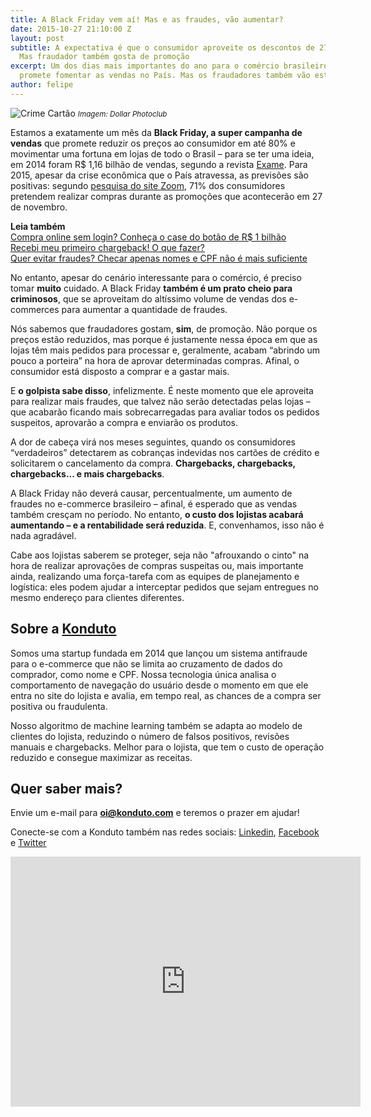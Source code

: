 ```yaml
---
title: A Black Friday vem aí! Mas e as fraudes, vão aumentar?
date: 2015-10-27 21:10:00 Z
layout: post
subtitle: A expectativa é que o consumidor aproveite os descontos de 27 de novembro.
  Mas fraudador também gosta de promoção
excerpt: Um dos dias mais importantes do ano para o comércio brasileiro, a Black Friday
  promete fomentar as vendas no País. Mas os fraudadores também vão estar de olho...
author: felipe
---
```


![Crime Cartão](/images/151027-black-friday.jpg)
<small>*Imagem: Dollar Photoclub*</small>

Estamos a exatamente um mês da **Black Friday, a super campanha de vendas** que promete reduzir os preços ao consumidor em até 80% e movimentar uma fortuna em lojas de todo o Brasil – para se ter uma ideia, em 2014 foram R$ 1,16 bilhão de vendas, segundo a revista [Exame](http://exame.abril.com.br/negocios/noticias/varejo-on-line-vendeu-r-1-16-bilhoes-na-black-friday). Para 2015, apesar da crise econômica que o País atravessa, as previsões são positivas: segundo [pesquisa do site Zoom](http://www.gironews.com/varejo-digital/black-friday-34341/), 71% dos consumidores pretendem realizar compras durante as promoções que acontecerão em 27 de novembro. 

**Leia também**  
[Compra online sem login? Conheça o case do botão de R$ 1 bilhão](https://blog.konduto.com/pt/2015/01/tinha-uma-senha-no-meio-do-caminho?utm_source=konduto&utm_medium=blog&utm_campaign=conteudo)  
[Recebi meu primeiro chargeback! O que fazer?](https://blog.konduto.com/pt/2014/09/o-que-fazer-quando-recebe-o-primeiro-chargeback?utm_source=konduto&utm_medium=blog&utm_campaign=conteudo)  
[Quer evitar fraudes? Checar apenas nomes e CPF não é mais suficiente](https://blog.konduto.com/pt/2014/10/porque-checar-apenas-nome-e-cpf-ja-nao-e-suficiente-na-analise-manual?utm_source=konduto&utm_medium=blog&utm_campaign=conteudo)  

No entanto, apesar do cenário interessante para o comércio, é preciso tomar **muito** cuidado. A Black Friday **também é um prato cheio para criminosos**, que se aproveitam do altíssimo volume de vendas dos e-commerces para aumentar a quantidade de fraudes. 

Nós sabemos que fraudadores gostam, **sim**, de promoção. Não porque os preços estão reduzidos, mas porque é justamente nessa época em que as lojas têm mais pedidos para processar e, geralmente, acabam “abrindo um pouco a porteira” na hora de aprovar determinadas compras. Afinal, o consumidor está disposto a comprar e a gastar mais. 

E **o golpista sabe disso**, infelizmente. É neste momento que ele aproveita para realizar mais fraudes, que talvez não serão detectadas pelas lojas – que acabarão ficando mais sobrecarregadas para avaliar todos os pedidos suspeitos, aprovarão a compra e enviarão os produtos. 

A dor de cabeça virá nos meses seguintes, quando os consumidores “verdadeiros” detectarem as cobranças indevidas nos cartões de crédito e solicitarem o cancelamento da compra. **Chargebacks, chargebacks, chargebacks... e mais chargebacks**. 

A Black Friday não deverá causar, percentualmente, um aumento de fraudes no e-commerce brasileiro – afinal, é esperado que as vendas também cresçam no período. No entanto, **o custo dos lojistas acabará aumentando – e a rentabilidade será reduzida**. E, convenhamos, isso não é nada agradável.

Cabe aos lojistas saberem se proteger, seja não "afrouxando o cinto" na hora de realizar aprovações de compras suspeitas ou, mais importante ainda, realizando uma força-tarefa com as equipes de planejamento e logística: eles podem ajudar a interceptar pedidos que sejam entregues no mesmo endereço para clientes diferentes.  

## Sobre a **[Konduto](https://www.konduto.com/?utm_source=konduto&utm_medium=blog&utm_campaign=conteudo)**

Somos uma startup fundada em 2014 que lançou um sistema antifraude para o e-commerce que não se limita ao cruzamento de dados do comprador, como nome e CPF. Nossa tecnologia única analisa o comportamento de navegação do usuário desde o momento em que ele entra no site do lojista e avalia, em tempo real, as chances de a compra ser positiva ou fraudulenta. 

Nosso algoritmo de machine learning também se adapta ao modelo de clientes do lojista, reduzindo o número de falsos positivos, revisões manuais e chargebacks. Melhor para o lojista, que tem o custo de operação reduzido e consegue maximizar as receitas. 

## Quer saber mais? 

Envie um e-mail para **oi@konduto.com** e teremos o prazer em ajudar!

Conecte-se com a Konduto também nas redes sociais: [Linkedin](https://www.linkedin.com/company/konduto), [Facebook](https://www.facebook.com/konduto) e [Twitter](https://twitter.com/Konduto_)

<iframe src="https://www.facebook.com/plugins/video.php?href=https%3A%2F%2Fwww.facebook.com%2Fkonduto%2Fvideos%2F613187352119217%2F&show_text=1&width=560" width="560" height="400" style="border:none;overflow:hidden" scrolling="no" frameborder="0" allowTransparency="true"></iframe>